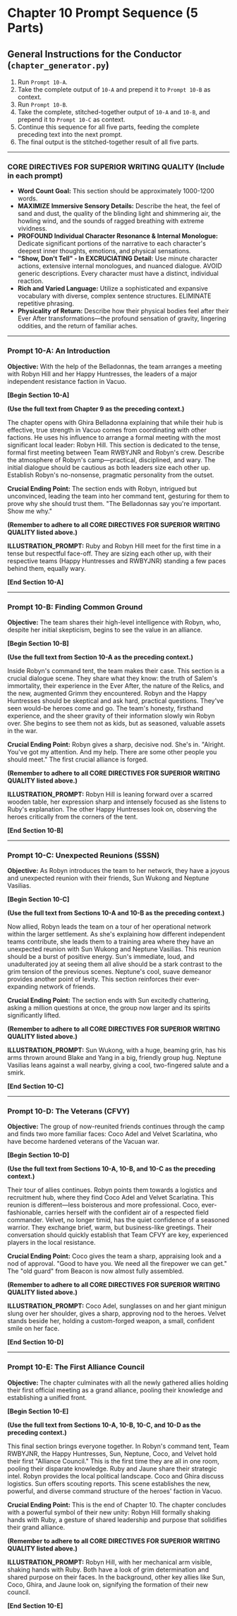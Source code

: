 # Chapter 10 Prompt Sequence (5 Parts)

## General Instructions for the Conductor (`chapter_generator.py`)

1. Run `Prompt 10-A`.
2. Take the complete output of `10-A` and prepend it to `Prompt 10-B` as context.
3. Run `Prompt 10-B`.
4. Take the complete, stitched-together output of `10-A` and `10-B`, and prepend it to `Prompt 10-C` as context.
5. Continue this sequence for all five parts, feeding the complete preceding text into the next prompt.
6. The final output is the stitched-together result of all five parts.

---

### **CORE DIRECTIVES FOR SUPERIOR WRITING QUALITY (Include in each prompt)**

* **Word Count Goal:** This section should be approximately 1000-1200 words.
* **MAXIMIZE Immersive Sensory Details:** Describe the heat, the feel of sand and dust, the quality of the blinding light and shimmering air, the howling wind, and the sounds of ragged breathing with extreme vividness.
* **PROFOUND Individual Character Resonance & Internal Monologue:** Dedicate significant portions of the narrative to each character's deepest inner thoughts, emotions, and physical sensations.
* **"Show, Don't Tell" - In EXCRUCIATING Detail:** Use minute character actions, extensive internal monologues, and nuanced dialogue. AVOID generic descriptions. Every character must have a distinct, individual reaction.
* **Rich and Varied Language:** Utilize a sophisticated and expansive vocabulary with diverse, complex sentence structures. ELIMINATE repetitive phrasing.
* **Physicality of Return:** Describe how their physical bodies feel after their Ever After transformations—the profound sensation of gravity, lingering oddities, and the return of familiar aches.

---

### **Prompt 10-A: An Introduction**

**Objective:** With the help of the Belladonnas, the team arranges a meeting with Robyn Hill and her Happy Huntresses, the leaders of a major independent resistance faction in Vacuo.

**[Begin Section 10-A]**

**(Use the full text from Chapter 9 as the preceding context.)**

The chapter opens with Ghira Belladonna explaining that while their hub is effective, true strength in Vacuo comes from coordinating with other factions. He uses his influence to arrange a formal meeting with the most significant local leader: Robyn Hill. This section is dedicated to the tense, formal first meeting between Team RWBYJNR and Robyn's crew. Describe the atmosphere of Robyn's camp—practical, disciplined, and wary. The initial dialogue should be cautious as both leaders size each other up. Establish Robyn's no-nonsense, pragmatic personality from the outset.

**Crucial Ending Point:** The section ends with Robyn, intrigued but unconvinced, leading the team into her command tent, gesturing for them to prove why she should trust them. "The Belladonnas say you're important. Show me why."

**(Remember to adhere to all CORE DIRECTIVES FOR SUPERIOR WRITING QUALITY listed above.)**

**ILLUSTRATION_PROMPT:** Ruby and Robyn Hill meet for the first time in a tense but respectful face-off. They are sizing each other up, with their respective teams (Happy Huntresses and RWBYJNR) standing a few paces behind them, equally wary.

**[End Section 10-A]**

---

### **Prompt 10-B: Finding Common Ground**

**Objective:** The team shares their high-level intelligence with Robyn, who, despite her initial skepticism, begins to see the value in an alliance.

**[Begin Section 10-B]**

**(Use the full text from Section 10-A as the preceding context.)**

Inside Robyn's command tent, the team makes their case. This section is a crucial dialogue scene. They share what they know: the truth of Salem's immortality, their experience in the Ever After, the nature of the Relics, and the new, augmented Grimm they encountered. Robyn and the Happy Huntresses should be skeptical and ask hard, practical questions. They've seen would-be heroes come and go. The team's honesty, firsthand experience, and the sheer gravity of their information slowly win Robyn over. She begins to see them not as kids, but as seasoned, valuable assets in the war.

**Crucial Ending Point:** Robyn gives a sharp, decisive nod. She's in. "Alright. You've got my attention. And my help. There are some other people you should meet." The first crucial alliance is forged.

**(Remember to adhere to all CORE DIRECTIVES FOR SUPERIOR WRITING QUALITY listed above.)**

**ILLUSTRATION_PROMPT:** Robyn Hill is leaning forward over a scarred wooden table, her expression sharp and intensely focused as she listens to Ruby's explanation. The other Happy Huntresses look on, observing the heroes critically from the corners of the tent.

**[End Section 10-B]**

---

### **Prompt 10-C: Unexpected Reunions (SSSN)**

**Objective:** As Robyn introduces the team to her network, they have a joyous and unexpected reunion with their friends, Sun Wukong and Neptune Vasilias.

**[Begin Section 10-C]**

**(Use the full text from Sections 10-A and 10-B as the preceding context.)**

Now allied, Robyn leads the team on a tour of her operational network within the larger settlement. As she's explaining how different independent teams contribute, she leads them to a training area where they have an unexpected reunion with Sun Wukong and Neptune Vasilias. This reunion should be a burst of positive energy. Sun's immediate, loud, and unadulterated joy at seeing them all alive should be a stark contrast to the grim tension of the previous scenes. Neptune's cool, suave demeanor provides another point of levity. This section reinforces their ever-expanding network of friends.

**Crucial Ending Point:** The section ends with Sun excitedly chattering, asking a million questions at once, the group now larger and its spirits significantly lifted.

**(Remember to adhere to all CORE DIRECTIVES FOR SUPERIOR WRITING QUALITY listed above.)**

**ILLUSTRATION_PROMPT:** Sun Wukong, with a huge, beaming grin, has his arms thrown around Blake and Yang in a big, friendly group hug. Neptune Vasilias leans against a wall nearby, giving a cool, two-fingered salute and a smirk.

**[End Section 10-C]**

---

### **Prompt 10-D: The Veterans (CFVY)**

**Objective:** The group of now-reunited friends continues through the camp and finds two more familiar faces: Coco Adel and Velvet Scarlatina, who have become hardened veterans of the Vacuan war.

**[Begin Section 10-D]**

**(Use the full text from Sections 10-A, 10-B, and 10-C as the preceding context.)**

Their tour of allies continues. Robyn points them towards a logistics and recruitment hub, where they find Coco Adel and Velvet Scarlatina. This reunion is different—less boisterous and more professional. Coco, ever-fashionable, carries herself with the confident air of a respected field commander. Velvet, no longer timid, has the quiet confidence of a seasoned warrior. They exchange brief, warm, but business-like greetings. Their conversation should quickly establish that Team CFVY are key, experienced players in the local resistance.

**Crucial Ending Point:** Coco gives the team a sharp, appraising look and a nod of approval. "Good to have you. We need all the firepower we can get." The "old guard" from Beacon is now almost fully assembled.

**(Remember to adhere to all CORE DIRECTIVES FOR SUPERIOR WRITING QUALITY listed above.)**

**ILLUSTRATION_PROMPT:** Coco Adel, sunglasses on and her giant minigun slung over her shoulder, gives a sharp, approving nod to the heroes. Velvet stands beside her, holding a custom-forged weapon, a small, confident smile on her face.

**[End Section 10-D]**

---

### **Prompt 10-E: The First Alliance Council**

**Objective:** The chapter culminates with all the newly gathered allies holding their first official meeting as a grand alliance, pooling their knowledge and establishing a unified front.

**[Begin Section 10-E]**

**(Use the full text from Sections 10-A, 10-B, 10-C, and 10-D as the preceding context.)**

This final section brings everyone together. In Robyn's command tent, Team RWBYJNR, the Happy Huntresses, Sun, Neptune, Coco, and Velvet hold their first "Alliance Council." This is the first time they are all in one room, pooling their disparate knowledge. Ruby and Jaune share their strategic intel. Robyn provides the local political landscape. Coco and Ghira discuss logistics. Sun offers scouting reports. This scene establishes the new, powerful, and diverse command structure of the heroes' faction in Vacuo.

**Crucial Ending Point:** This is the end of Chapter 10. The chapter concludes with a powerful symbol of their new unity: Robyn Hill formally shaking hands with Ruby, a gesture of shared leadership and purpose that solidifies their grand alliance.

**(Remember to adhere to all CORE DIRECTIVES FOR SUPERIOR WRITING QUALITY listed above.)**

**ILLUSTRATION_PROMPT:** Robyn Hill, with her mechanical arm visible, shaking hands with Ruby. Both have a look of grim determination and shared purpose on their faces. In the background, other key allies like Sun, Coco, Ghira, and Jaune look on, signifying the formation of their new council.

**[End Section 10-E]**
